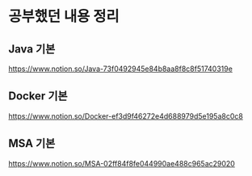 # 공부했던 내용 정리

## Java 기본

<https://www.notion.so/Java-73f0492945e84b8aa8f8c8f51740319e>

## Docker 기본

<https://www.notion.so/Docker-ef3d9f46272e4d688979d5e195a8c0c8>

## MSA 기본

<https://www.notion.so/MSA-02ff84f8fe044990ae488c965ac29020>
